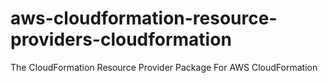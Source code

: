 # aws-cloudformation-resource-providers-cloudformation
The CloudFormation Resource Provider Package For AWS CloudFormation
